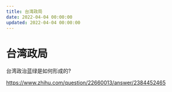 ```yaml
---
title: 台湾政局
date: 2022-04-04 00:00:00
updated: 2022-04-04 00:00:00
---
```


# 台湾政局

台湾政治蓝绿是如何形成的?

https://www.zhihu.com/question/22660013/answer/2384452465
